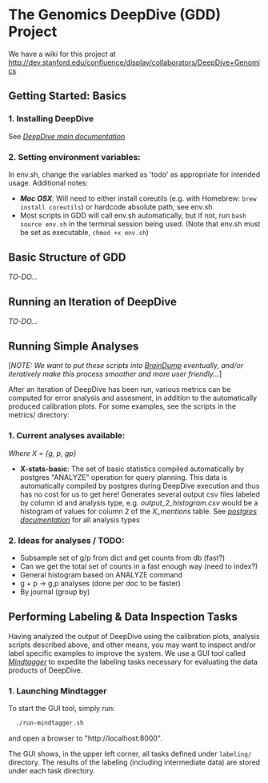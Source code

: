 # The Genomics DeepDive (GDD) Project

We have a wiki for this project at
<http://dev.stanford.edu/confluence/display/collaborators/DeepDive+Genomics>


## Getting Started: Basics

### 1. Installing DeepDive
See [*DeepDive main documentation*][deepdivedocs]

### 2. Setting environment variables:
In env.sh, change the variables marked as 'todo' as appropriate for intended usage.  Additional notes:

* ***Mac OSX***: Will need to either install coreutils (e.g. with Homebrew: `brew install coreutils`) or hardcode absolute path; see env.sh
* Most scripts in GDD will call env.sh automatically, but if not, run `bash source env.sh` in the terminal session being used.  (Note that env.sh must be set as executable, `chmod +x env.sh`)


## Basic Structure of GDD
*TO-DO...*


## Running an Iteration of DeepDive
*TO-DO...*


## Running Simple Analyses

[*NOTE: We want to put these scripts into [*BrainDump*][braindump] eventually, and/or iteratively make this process smoother and more user friendly...*]

After an iteration of DeepDive has been run, various metrics can be computed for error analysis and assesment, in addition to the automatically produced calibration plots.  For some examples, see the scripts in the metrics/ directory:

### 1. Current analyses available:
*Where X = {g, p, gp}*

* **X-stats-basic**: The set of basic statistics compiled automatically by postgres "ANALYZE" operation for query planning.  This data is automatically compiled by postgres during DeepDive execution and thus has no cost for us to get here!  Generates several output csv files labeled by column id and analysis type, e.g. *output_2_histogram.csv* would be a histogram of values for column 2 of the *X_mentions* table.  See [*postgres documentation*][postgres-pg-static] for all analysis types

### 2. Ideas for analyses / TODO:
* Subsample set of g/p from dict and get counts from db (fast?)
* Can we get the total set of counts in a fast enough way (need to index?)
* General histogram based on ANALYZE command
* g + p -> g,p analyses (done per doc to be faster)
* By journal (group by)


## Performing Labeling & Data Inspection Tasks

Having analyzed the output of DeepDive using the calibration plots, analysis scripts described above, and other means, you may want to inspect and/or label specific examples to improve the system.  We use a GUI tool called [*Mindtagger*][mindtagger] to expedite the labeling tasks necessary for evaluating the data products of DeepDive.

### 1. Launching Mindtagger

To start the GUI tool, simply run:
```bash
  ./run-mindtagger.sh
```

and open a browser to "http://localhost:8000".

The GUI shows, in the upper left corner, all tasks defined under `labeling/` directory.
The results of the labeling (including intermediate data) are stored under each task directory.

[deepdivedocs]: http://deepdive.stanford.edu/index.html#documentation
[mindtagger]: https://github.com/netj/mindbender
[braindump]: https://github.com/zifeishan/braindump
[postgres-pg-static]: https://github.com/postgres/postgres/blob/master/src/include/catalog/pg_statistic.h
